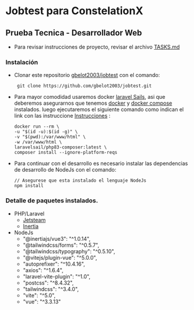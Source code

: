 
# Jobtest para ConstelationX
## Prueba Tecnica - Desarrollador Web

* Para revisar instrucciones de proyecto, revisar el archivo [TASKS.md](https://github.com/gbelot2003/jobtest/blob/main/TASKS.md)

### Instalación

- Clonar este repositorio [gbelot2003/jobtest](https://github.com/gbelot2003) con el comando:
    
    ```
     git clone https://github.com/gbelot2003/jobtest.git
    ```
- Para mayor comodidad usaremos docker [laravel Sails](https://laravel.com/docs/11.x/sail), asi que deberemos asegurarnos que tenemos [docker](https://www.docker.com) y [docker compose](https://docs.docker.com/compose/install/) instalados. luego ejecutaremos el siguiente comando como indican el link con las instruccione [Instrucciones](https://laravel.com/docs/11.x/sail#installing-composer-dependencies-for-existing-projects) :
    ```
    docker run --rm \
    -u "$(id -u):$(id -g)" \
    -v "$(pwd):/var/www/html" \
    -w /var/www/html \
    laravelsail/php83-composer:latest \
    composer install --ignore-platform-reqs
    ```
- Para continuar con el desarrollo es necesario instalar las dependencias de desarrollo de NodeJs con el comando:
    ```
    // Asegurese que esta instalado el lenguaje NodeJs
    npm install
    ```
### Detalle de paquetes instalados.
- PHP/Laravel
    - [Jetsteam](https://jetstream.laravel.com/introduction.html)
    - [Inertia](https://jetstream.laravel.com/stacks/inertia.html)
- NodeJs
    - "@inertiajs/vue3": "^1.0.14",
    - "@tailwindcss/forms": "^0.5.7",
    - "@tailwindcss/typography": "^0.5.10",
    - "@vitejs/plugin-vue": "^5.0.0",
    - "autoprefixer": "^10.4.16",
    - "axios": "^1.6.4",
    - "laravel-vite-plugin": "^1.0",
    - "postcss": "^8.4.32",
    - "tailwindcss": "^3.4.0",
    - "vite": "^5.0",
    - "vue": "^3.3.13"
